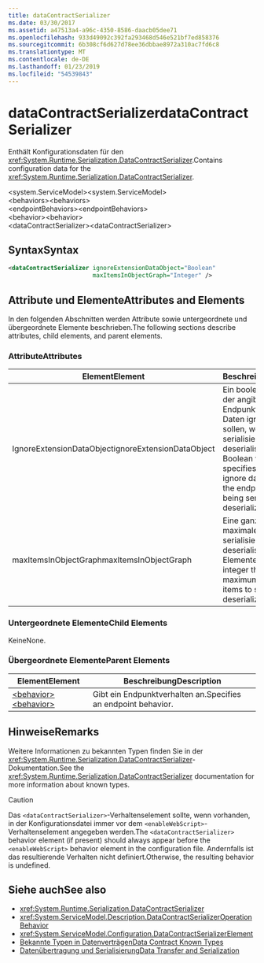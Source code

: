 ```yaml
---
title: dataContractSerializer
ms.date: 03/30/2017
ms.assetid: a47513a4-a96c-4350-8586-daacb05dee71
ms.openlocfilehash: 933d49092c392fa293468d546e521bf7ed858376
ms.sourcegitcommit: 6b308cf6d627d78ee36dbbae8972a310ac7fd6c8
ms.translationtype: MT
ms.contentlocale: de-DE
ms.lasthandoff: 01/23/2019
ms.locfileid: "54539843"
---
```

# <a name="datacontractserializer"></a><span data-ttu-id="36a09-102">dataContractSerializer</span><span class="sxs-lookup"><span data-stu-id="36a09-102">dataContractSerializer</span></span>
<span data-ttu-id="36a09-103">Enthält Konfigurationsdaten für den <xref:System.Runtime.Serialization.DataContractSerializer>.</span><span class="sxs-lookup"><span data-stu-id="36a09-103">Contains configuration data for the <xref:System.Runtime.Serialization.DataContractSerializer>.</span></span>  
  
 <span data-ttu-id="36a09-104">\<system.ServiceModel></span><span class="sxs-lookup"><span data-stu-id="36a09-104">\<system.ServiceModel></span></span>  
<span data-ttu-id="36a09-105">\<behaviors></span><span class="sxs-lookup"><span data-stu-id="36a09-105">\<behaviors></span></span>  
<span data-ttu-id="36a09-106">\<endpointBehaviors></span><span class="sxs-lookup"><span data-stu-id="36a09-106">\<endpointBehaviors></span></span>  
<span data-ttu-id="36a09-107">\<behavior></span><span class="sxs-lookup"><span data-stu-id="36a09-107">\<behavior></span></span>  
<span data-ttu-id="36a09-108">\<dataContractSerializer></span><span class="sxs-lookup"><span data-stu-id="36a09-108">\<dataContractSerializer></span></span>  
  
## <a name="syntax"></a><span data-ttu-id="36a09-109">Syntax</span><span class="sxs-lookup"><span data-stu-id="36a09-109">Syntax</span></span>  
  
```xml  
<dataContractSerializer ignoreExtensionDataObject="Boolean"
                        maxItemsInObjectGraph="Integer" />
```  
  
## <a name="attributes-and-elements"></a><span data-ttu-id="36a09-110">Attribute und Elemente</span><span class="sxs-lookup"><span data-stu-id="36a09-110">Attributes and Elements</span></span>  
 <span data-ttu-id="36a09-111">In den folgenden Abschnitten werden Attribute sowie untergeordnete und übergeordnete Elemente beschrieben.</span><span class="sxs-lookup"><span data-stu-id="36a09-111">The following sections describe attributes, child elements, and parent elements.</span></span>  
  
### <a name="attributes"></a><span data-ttu-id="36a09-112">Attribute</span><span class="sxs-lookup"><span data-stu-id="36a09-112">Attributes</span></span>  
  
|<span data-ttu-id="36a09-113">Element</span><span class="sxs-lookup"><span data-stu-id="36a09-113">Element</span></span>|<span data-ttu-id="36a09-114">Beschreibung</span><span class="sxs-lookup"><span data-stu-id="36a09-114">Description</span></span>|  
|-------------|-----------------|  
|<span data-ttu-id="36a09-115">IgnoreExtensionDataObject</span><span class="sxs-lookup"><span data-stu-id="36a09-115">ignoreExtensionDataObject</span></span>|<span data-ttu-id="36a09-116">Ein boolescher Wert ab, der angibt, ob vom Endpunkt bereitgestellte Daten ignoriert werden sollen, wenn dieser serialisiert oder deserialisiert wird.</span><span class="sxs-lookup"><span data-stu-id="36a09-116">A Boolean value that specifies whether to ignore data supplied by the endpoint, when it is being serialized or deserialized.</span></span>|  
|<span data-ttu-id="36a09-117">maxItemsInObjectGraph</span><span class="sxs-lookup"><span data-stu-id="36a09-117">maxItemsInObjectGraph</span></span>|<span data-ttu-id="36a09-118">Eine ganze Zahl, die die maximale Anzahl der zu serialisierenden oder zu deserialisierenden Elemente angibt.</span><span class="sxs-lookup"><span data-stu-id="36a09-118">An integer that specifies the maximum number of items to serialize or deserialize.</span></span>|  
  
### <a name="child-elements"></a><span data-ttu-id="36a09-119">Untergeordnete Elemente</span><span class="sxs-lookup"><span data-stu-id="36a09-119">Child Elements</span></span>  
 <span data-ttu-id="36a09-120">Keine</span><span class="sxs-lookup"><span data-stu-id="36a09-120">None.</span></span>  
  
### <a name="parent-elements"></a><span data-ttu-id="36a09-121">Übergeordnete Elemente</span><span class="sxs-lookup"><span data-stu-id="36a09-121">Parent Elements</span></span>  
  
|<span data-ttu-id="36a09-122">Element</span><span class="sxs-lookup"><span data-stu-id="36a09-122">Element</span></span>|<span data-ttu-id="36a09-123">Beschreibung</span><span class="sxs-lookup"><span data-stu-id="36a09-123">Description</span></span>|  
|-------------|-----------------|  
|[<span data-ttu-id="36a09-124">\<behavior></span><span class="sxs-lookup"><span data-stu-id="36a09-124">\<behavior></span></span>](../../../../../docs/framework/configure-apps/file-schema/wcf/behavior-of-endpointbehaviors.md)|<span data-ttu-id="36a09-125">Gibt ein Endpunktverhalten an.</span><span class="sxs-lookup"><span data-stu-id="36a09-125">Specifies an endpoint behavior.</span></span>|  
  
## <a name="remarks"></a><span data-ttu-id="36a09-126">Hinweise</span><span class="sxs-lookup"><span data-stu-id="36a09-126">Remarks</span></span>  
 <span data-ttu-id="36a09-127">Weitere Informationen zu bekannten Typen finden Sie in der <xref:System.Runtime.Serialization.DataContractSerializer>-Dokumentation.</span><span class="sxs-lookup"><span data-stu-id="36a09-127">See the <xref:System.Runtime.Serialization.DataContractSerializer> documentation for more information about known types.</span></span>  
  
> [!CAUTION]
>  <span data-ttu-id="36a09-128">Das `<dataContractSerializer>`-Verhaltenselement sollte, wenn vorhanden, in der Konfigurationsdatei immer vor dem `<enableWebScript>`-Verhaltenselement angegeben werden.</span><span class="sxs-lookup"><span data-stu-id="36a09-128">The `<dataContractSerializer>` behavior element (if present) should always appear before the `<enableWebScript>` behavior element in the configuration file.</span></span> <span data-ttu-id="36a09-129">Andernfalls ist das resultierende Verhalten nicht definiert.</span><span class="sxs-lookup"><span data-stu-id="36a09-129">Otherwise, the resulting behavior is undefined.</span></span>  
  
## <a name="see-also"></a><span data-ttu-id="36a09-130">Siehe auch</span><span class="sxs-lookup"><span data-stu-id="36a09-130">See also</span></span>
- <xref:System.Runtime.Serialization.DataContractSerializer>
- <xref:System.ServiceModel.Description.DataContractSerializerOperationBehavior>
- <xref:System.ServiceModel.Configuration.DataContractSerializerElement>
- [<span data-ttu-id="36a09-131">Bekannte Typen in Datenverträgen</span><span class="sxs-lookup"><span data-stu-id="36a09-131">Data Contract Known Types</span></span>](../../../../../docs/framework/wcf/feature-details/data-contract-known-types.md)
- [<span data-ttu-id="36a09-132">Datenübertragung und Serialisierung</span><span class="sxs-lookup"><span data-stu-id="36a09-132">Data Transfer and Serialization</span></span>](../../../../../docs/framework/wcf/feature-details/data-transfer-and-serialization.md)
